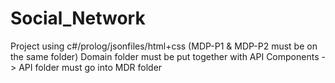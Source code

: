 # Social_Network
Project using c#/prolog/jsonfiles/html+css
(MDP-P1 & MDP-P2 must be on the same folder)
Domain folder must be put together with API Components -> API folder must go into MDR folder
